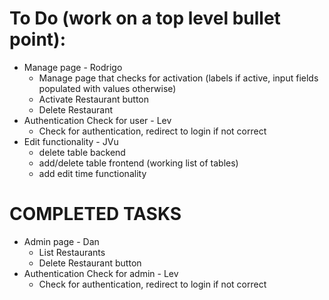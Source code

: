 # To Do (work on a top level bullet point):
- Manage page - Rodrigo
    - Manage page that checks for activation (labels if active, input fields populated with values otherwise)
    - Activate Restaurant button
    - Delete Restaurant
- Authentication Check for user - Lev
    - Check for authentication, redirect to login if not correct
- Edit functionality - JVu
    - delete table backend
    - add/delete table frontend (working list of tables)
    - add edit time functionality
 
# COMPLETED TASKS

- Admin page - Dan
    - List Restaurants
    - Delete Restaurant button
- Authentication Check for admin - Lev
    - Check for authentication, redirect to login if not correct
    
